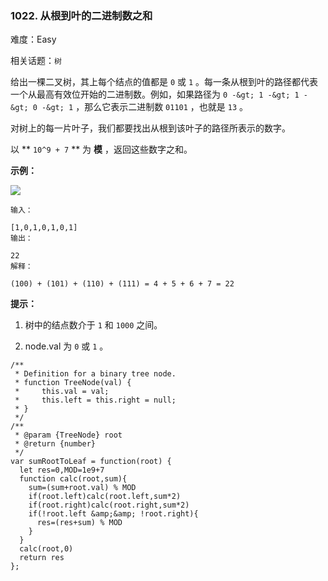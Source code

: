 ### 1022. 从根到叶的二进制数之和

难度：Easy

相关话题：`树`

给出一棵二叉树，其上每个结点的值都是 `0` 或 `1` 。每一条从根到叶的路径都代表一个从最高有效位开始的二进制数。例如，如果路径为 `0 -&gt; 1 -&gt; 1 -&gt; 0 -&gt; 1` ，那么它表示二进制数 `01101` ，也就是 `13` 。



对树上的每一片叶子，我们都要找出从根到该叶子的路径所表示的数字。



以 ** `10^9 + 7` ** 为 **模** ，返回这些数字之和。







 **示例：** 



![](https://assets.leetcode-cn.com/aliyun-lc-upload/uploads/2019/04/05/sum-of-root-to-leaf-binary-numbers.png)




```
输入：

[1,0,1,0,1,0,1]
输出：

22
解释：

(100) + (101) + (110) + (111) = 4 + 5 + 6 + 7 = 22

```





 **提示：** 





1. 树中的结点数介于  `1`  和  `1000`  之间。

2. node.val 为 `0`  或 `1` 。






```
/**
 * Definition for a binary tree node.
 * function TreeNode(val) {
 *     this.val = val;
 *     this.left = this.right = null;
 * }
 */
/**
 * @param {TreeNode} root
 * @return {number}
 */
var sumRootToLeaf = function(root) {
  let res=0,MOD=1e9+7
  function calc(root,sum){
    sum=(sum+root.val) % MOD
    if(root.left)calc(root.left,sum*2)
    if(root.right)calc(root.right,sum*2)
    if(!root.left &amp;&amp; !root.right){
      res=(res+sum) % MOD
    }
  }
  calc(root,0)
  return res
};



```
